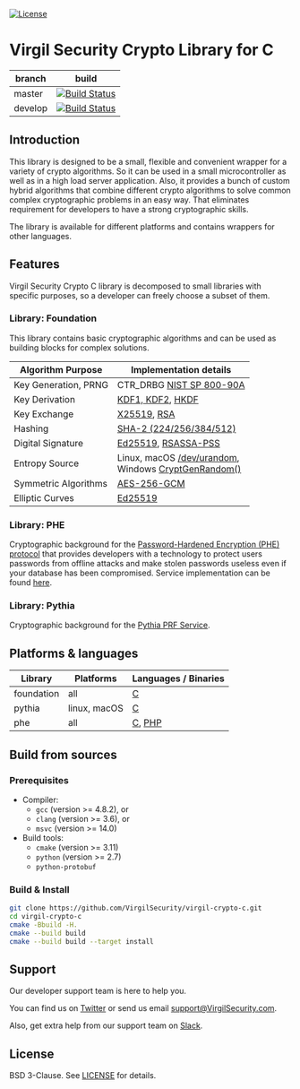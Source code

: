 [![License](https://img.shields.io/badge/license-BSD%203--Clause-blue.svg)](https://raw.githubusercontent.com/VirgilSecurity/virgil-crypto/master/LICENSE)

# Virgil Security Crypto Library for C

| branch  | build                                                                                                                                            |
|---------|--------------------------------------------------------------------------------------------------------------------------------------------------|
| master  | [![Build Status](https://travis-ci.com/VirgilSecurity/virgil-crypto-c.svg?branch=master)](https://travis-ci.com/VirgilSecurity/virgil-crypto-c)  |
| develop | [![Build Status](https://travis-ci.com/VirgilSecurity/virgil-crypto-c.svg?branch=develop)](https://travis-ci.com/VirgilSecurity/virgil-crypto-c) |


## Introduction

This library is designed to be a small, flexible and convenient wrapper for a variety of crypto algorithms.
So it can be used in a small microcontroller as well as in a high load server application. Also, it provides a bunch of custom hybrid algorithms that combine different crypto algorithms to solve common complex cryptographic problems in an easy way. That eliminates requirement for developers to have a strong cryptographic skills.

The library is available for different platforms and contains wrappers for other languages.

## Features

Virgil Security Crypto C library is decomposed to small libraries with specific purposes, so a developer can freely choose a subset of them.

### Library: Foundation

This library contains basic cryptographic algorithms and can be used as building blocks for complex solutions.

| Algorithm Purpose    | Implementation details                                       |
| -------------------- | ------------------------------------------------------------ |
| Key Generation, PRNG | CTR_DRBG [NIST SP 800-90A](http://nvlpubs.nist.gov/nistpubs/SpecialPublications/NIST.SP.800-90Ar1.pdf) |
| Key Derivation       | [KDF1, KDF2](https://www.shoup.net/iso/std6.pdf),  [HKDF](https://tools.ietf.org/html/rfc5869) |
| Key Exchange         | [X25519](https://tools.ietf.org/html/rfc7748), [RSA](http://nvlpubs.nist.gov/nistpubs/SpecialPublications/NIST.SP.800-56Br1.pdf) |
| Hashing              | [SHA-2 (224/256/384/512)](https://tools.ietf.org/html/rfc4634) |
| Digital Signature    | [Ed25519](https://tools.ietf.org/html/rfc8032), [RSASSA-PSS](https://tools.ietf.org/html/rfc4056) |
| Entropy Source       | Linux, macOS [/dev/urandom](https://tls.mbed.org/module-level-design-rng),<br>Windows [CryptGenRandom()](https://tls.mbed.org/module-level-design-rng) |
| Symmetric Algorithms | [AES-256-GCM](http://nvlpubs.nist.gov/nistpubs/Legacy/SP/nistspecialpublication800-38d.pdf) |
| Elliptic Curves      | [Ed25519](https://tools.ietf.org/html/rfc8032)               |

### Library: PHE

Cryptographic background for the [Password-Hardened Encryption (PHE) protocol](https://virgilsecurity.com/wp-content/uploads/2018/11/PHE-Whitepaper-2018.pdf) that provides developers with a technology to protect users passwords from offline attacks and make stolen passwords useless even if your database has been compromised. Service implementation can be found [here](https://github.com/passw0rd/phe-go).

### Library: Pythia

Cryptographic background for the  [Pythia PRF Service](http://pages.cs.wisc.edu/~ace/papers/pythia-full.pdf).



## Platforms & languages

| Library    | Platforms    | Languages / Binaries                                         |
| ---------- | ------------ | ------------------------------------------------------------ |
| foundation | all          | [C](https://cdn.virgilsecurity.com/virgil-crypto-c/c)        |
| pythia     | linux, macOS | [C](https://cdn.virgilsecurity.com/virgil-crypto-c/c)        |
| phe        | all          | [C](https://cdn.virgilsecurity.com/virgil-crypto-c/c), [PHP](https://cdn.virgilsecurity.com/virgil-crypto-c/php) |



## Build from sources

### Prerequisites

* Compiler:
  - `gcc` (version >= 4.8.2), or
  - `clang` (version >= 3.6), or
  - `msvc` (version >= 14.0)
* Build tools:
  - `cmake` (version >= 3.11)
  - `python` (version >= 2.7)
  - `python-protobuf`

### Build & Install

```bash
git clone https://github.com/VirgilSecurity/virgil-crypto-c.git
cd virgil-crypto-c
cmake -Bbuild -H.
cmake --build build
cmake --build build --target install
```



## Support

Our developer support team is here to help you.

You can find us on [Twitter](https://twitter.com/VirgilSecurity) or send us email support@VirgilSecurity.com.

Also, get extra help from our support team on [Slack](https://virgilsecurity.com/join-community).

## License

BSD 3-Clause. See [LICENSE](LICENSE) for details.
